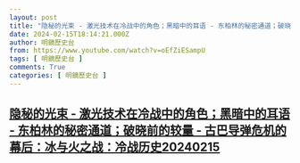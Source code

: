 ```yaml
---
layout: post
title: "隐秘的光束 - 激光技术在冷战中的角色；黑暗中的耳语 - 东柏林的秘密通道；破晓前的较量 - 古巴导弹危机的幕后：冰与火之战：冷战历史20240215"
date: 2024-02-15T18:14:21.000Z
author: 明鏡歷史台
from: https://www.youtube.com/watch?v=oEfZiESampU
tags: [ 明鏡歷史台 ]
comments: True
categories: [ 明鏡歷史台 ]
---
```

<!--1708020861000-->
[隐秘的光束 - 激光技术在冷战中的角色；黑暗中的耳语 - 东柏林的秘密通道；破晓前的较量 - 古巴导弹危机的幕后：冰与火之战：冷战历史20240215](https://www.youtube.com/watch?v=oEfZiESampU)
------

<div>

</div>
